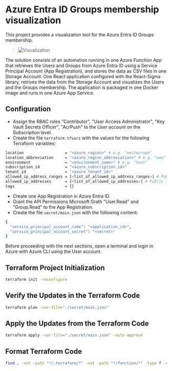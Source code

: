 # Azure Entra ID Groups membership visualization

This project provides a visualization tool for the Azure Entra ID Groups membership.

> ![Visualization](https://github.com/sitMCella/azure-visualization/wiki/images/Visualization.png)

The solution consists of an automation running in one Azure Function App that retrieves the 
Users and Groups from Azure Entra ID using a Service Principal Account (App Registration), 
and stores the data as CSV files in one Storage Account.
One React application configured with the React-Sigma library, retrives the data from the Storage 
Account and visualizes the Users and the Groups membership. The application is packaged in 
one Docker image and runs in one Azure App Service. 

## Configuration

- Assign the RBAC roles "Contributor", "User Access Administrator", "Key Vault Secrets Officer", "AcrPush" to the User account on the Subscription level.
- Create the file `terraform.tfvars` with the values for the following Terraform variables:

```sh
location                  = "<azure_region>" # e.g. "westeurope"
location_abbreviation     = "<azure_region_abbreviation>" # e.g. "weu"
environment               = "<environment_name>" # e.g. "test"
subscription_id           = "<azure_subscription_id>"
tenant_id                 = "<azure_tenant_id>"
allowed_ip_address_ranges = [<list_of_allowed_ip_address_ranges>] # Public IP Address ranges allowed to access the Azure resources e.g. "1.2.3.4/32"
allowed_ip_addresses      = [<list_of_allowed_ip_addresses>] # Public IP Addresses allowed to access the Azure resources  e.g. "1.2.3.4"
tags                      = {}
```

- Create one App Registration in Azure Entra ID.
- Grant the API Permissions Microsoft Grath "User.Read" and "Group.Read" to the App Registration.
- Create the file `secret/main.json` with the following content:

```sh
{
  "service_principal_account_name": "<application_id>",
  "service_principal_account_secret": "<secret>"
}
```

Before proceeding with the next sections, open a terminal and login in Azure with Azure CLI using the User account.

## Terraform Project Initialization

```sh
terraform init -reconfigure
```

## Verify the Updates in the Terraform Code

```sh
terraform plan -var-file="./secret/main.json"
```

## Apply the Updates from the Terraform Code

```sh
terraform apply -var-file="./secret/main.json" -auto-approve
```

## Format Terraform Code

```sh
find . -not -path "*/.terraform/*" -not -path "*/function/*" -type f -name '*.tf' -print | uniq | xargs -n1 terraform fmt
```
